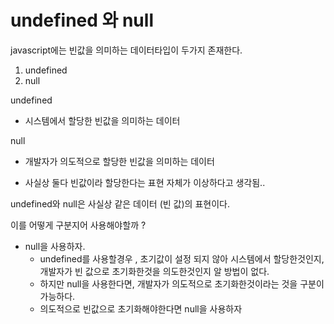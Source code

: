 # undefined 와 null

javascript에는 빈값을 의미하는 데이터타입이 두가지 존재한다.

1. undefined
2. null

undefined 
- 시스템에서 할당한 빈값을 의미하는 데이터

null 
- 개발자가 의도적으로 할당한 빈값을 의미하는 데이터


* 사실상 둘다 빈값이라 할당한다는 표현 자체가 이상하다고 생각됨..

undefined와 null은 사실상 같은 데이터 (빈 값)의 표현이다.

이를 어떻게 구분지어 사용해야할까 ?
- null을 사용하자.
  - undefined를 사용할경우 , 초기값이 설정 되지 않아 시스템에서 할당한것인지, 개발자가 빈 값으로 초기화한것을 의도한것인지 알 방법이 없다.
  - 하지만 null을 사용한다면, 개발자가 의도적으로 초기화한것이라는 것을 구분이 가능하다.
  - 의도적으로 빈값으로 초기화해야한다면 null을 사용하자


